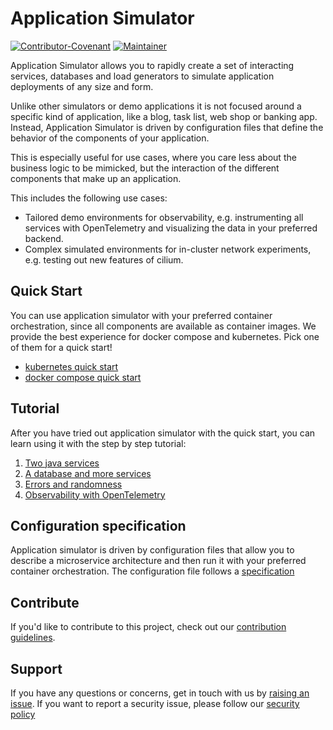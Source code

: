 # Application Simulator

[![Contributor-Covenant](https://img.shields.io/badge/Contributor%20Covenant-2.1-fbab2c.svg)](CODE_OF_CONDUCT.md)
[![Maintainer](https://img.shields.io/badge/Maintainer-Cisco-00bceb.svg)](https://opensource.cisco.com)

Application Simulator allows you to rapidly create a set of interacting services, databases and load generators to
simulate application deployments of any size and form.

Unlike other simulators or demo applications it is not focused around a specific kind of application, like a blog, task
list, web shop or banking app. Instead, Application Simulator is driven by configuration files that define the behavior
of the components of your application.

This is especially useful for use cases, where you care less about the business logic to be mimicked, but the interaction
of the different components that make up an application.

This includes the following use cases:

- Tailored demo environments for observability, e.g. instrumenting all services with OpenTelemetry and visualizing the
  data in your preferred backend.
- Complex simulated environments for in-cluster network experiments, e.g. testing out new features of cilium.

## Quick Start

You can use application simulator with your preferred container orchestration, since all components are available as
container images. We provide the best experience for docker compose and kubernetes. Pick one of them for a quick start!

- [kubernetes quick start](./docs/quick-start/kubernetes.md)
- [docker compose quick start](./docs/quick-start/docker-compose.md)

## Tutorial

After you have tried out application simulator with the quick start, you can learn using it with the step by step tutorial:

1. [Two java services](./docs/tutorial/1-two-java-services.md)
2. [A database and more services](./docs/tutorial/2-a-database-and-more-services.md)
3. [Errors and randomness](./docs/tutorial/3-errors-and-randomness.md)
4. [Observability with OpenTelemetry](./docs/tutorial/4-observability-with-opentelemetry.md)

## Configuration specification

Application simulator is driven by configuration files that allow you to describe a microservice architecture and
then run it with your preferred container orchestration. The configuration file follows a [specification](./docs/specification.md)

## Contribute

If you'd like to contribute to this project, check out our [contribution guidelines](./CONTRIBUTING.md).

## Support

If you have any questions or concerns, get in touch with us by [raising an issue](https://github.com/cisco-open/app-simulator/issues).
If you want to report a security issue, please follow our [security policy](./SECURITY.md)
